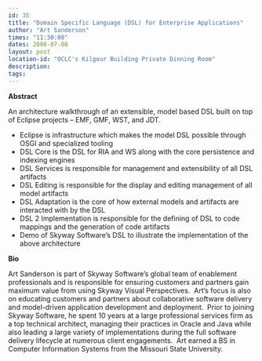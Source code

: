 ```yaml
---
id: 35
title: "Domain Specific Language (DSL) for Enterprise Applications"
author: "Art Sanderson"
times: "11:30:00"
dates: 2008-07-08
layout: post
location-id: "OCLC's Kilgour Building Private Dinning Room"  
description: 
tags: 
---
```

 **Abstract**

An architecture walkthrough of an extensible, model based DSL built on top of Eclipse projects – EMF, GMF, WST, and JDT.

- Eclipse is infrastructure which makes the model DSL possible through OSGI and specialized tooling
- DSL Core is the DSL for RIA and WS along with the core persistence and indexing engines
- DSL Services is responsible for management and extensibility of all DSL artifacts
- DSL Editing is responsible for the display and editing management of all model artifacts
- DSL Adaptation is the core of how external models and artifacts are interacted with by the DSL
- DSL 2 Implementation is responsible for the defining of DSL to code mappings and the generation of code artifacts
- Demo of Skyway Software’s DSL to illustrate the implementation of the above architecture   

**Bio**

Art Sanderson is part of Skyway Software’s global team of enablement professionals and is responsible for ensuring customers and partners gain maximum value from using Skyway Visual Perspectives.&nbsp; Art’s focus is also on educating customers and partners about collaborative software delivery and model-driven application development and deployment.&nbsp; Prior to joining Skyway Software, he spent 10 years at a large professional services firm as a top technical architect, managing their practices in Oracle and Java while also leading a large variety of implementations during the full software delivery lifecycle at numerous client engagements.&nbsp; Art earned a BS in Computer Information Systems from the Missouri State University.

